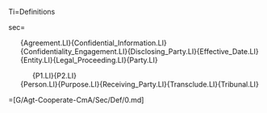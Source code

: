 Ti=Definitions

sec=<ul class="secs-and" type="none">{Agreement.LI}{Confidential_Information.LI}{Confidentiality_Engagement.LI}{Disclosing_Party.LI}{Effective_Date.LI}{Entity.LI}{Legal_Proceeding.LI}{Party.LI}<ol>{P1.LI}{P2.LI}</ol>{Person.LI}{Purpose.LI}{Receiving_Party.LI}{Transclude.LI}{Tribunal.LI}</ul>

=[G/Agt-Cooperate-CmA/Sec/Def/0.md]
